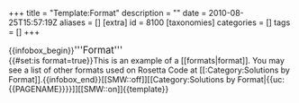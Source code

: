 +++
title = "Template:Format"
description = ""
date = 2010-08-25T15:57:19Z
aliases = []
[extra]
id = 8100
[taxonomies]
categories = []
tags = []
+++

{{infobox_begin}}<big>'''Format'''</big><br />
{{#set:is format=true}}This is an example of a [[formats|format]].  You may see a list of other formats used on Rosetta Code at [[:Category:Solutions by Format]].{{infobox_end}}<includeonly>[[SMW::off]][[Category:Solutions by Format|{{uc:{{PAGENAME}}}}]][[SMW::on]]</includeonly><noinclude>{{template}}</noinclude>
